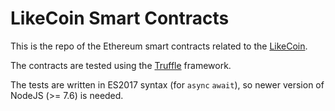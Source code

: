 # LikeCoin Smart Contracts

This is the repo of the Ethereum smart contracts related to the [LikeCoin](https://like.community/).

The contracts are tested using the [Truffle](http://truffleframework.com/) framework.

The tests are written in ES2017 syntax (for `async` `await`), so newer version of NodeJS (>= 7.6) is needed.
